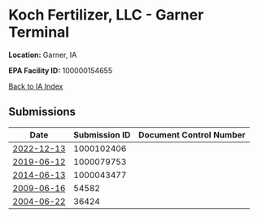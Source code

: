 # Koch Fertilizer, LLC - Garner Terminal

**Location:** Garner, IA

**EPA Facility ID:** 100000154655

[Back to IA Index](../../index.md)

## Submissions

| Date | Submission ID | Document Control Number |
|------|--------------|-------------------------|
| [2022-12-13](submissions/1000102406.md) | 1000102406 |  |
| [2019-06-12](submissions/1000079753.md) | 1000079753 |  |
| [2014-06-13](submissions/1000043477.md) | 1000043477 |  |
| [2009-06-16](submissions/54582.md) | 54582 |  |
| [2004-06-22](submissions/36424.md) | 36424 |  |
